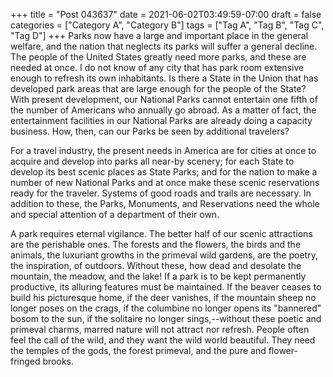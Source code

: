 +++
title = "Post 043637"
date = 2021-06-02T03:49:59-07:00
draft = false
categories = ["Category A", "Category B"]
tags = ["Tag A", "Tag B", "Tag C", "Tag D"]
+++
Parks now have a large and important place in the general welfare, and the nation that neglects its parks will suffer a general decline. The people of the United States greatly need more parks, and these are needed at once. I do not know of any city that has park room extensive enough to refresh its own inhabitants. Is there a State in the Union that has developed park areas that are large enough for the people of the State? With present development, our National Parks cannot entertain one fifth of the number of Americans who annually go abroad. As a matter of fact, the entertainment facilities in our National Parks are already doing a capacity business. How, then, can our Parks be seen by additional travelers?

For a travel industry, the present needs in America are for cities at once to acquire and develop into parks all near-by scenery; for each State to develop its best scenic places as State Parks; and for the nation to make a number of new National Parks and at once make these scenic reservations ready for the traveler. Systems of good roads and trails are necessary. In addition to these, the Parks, Monuments, and Reservations need the whole and special attention of a department of their own.

A park requires eternal vigilance. The better half of our scenic attractions are the perishable ones. The forests and the flowers, the birds and the animals, the luxuriant growths in the primeval wild gardens, are the poetry, the inspiration, of outdoors. Without these, how dead and desolate the mountain, the meadow, and the lake! If a park is to be kept permanently productive, its alluring features must be maintained. If the beaver ceases to build his picturesque home, if the deer vanishes, if the mountain sheep no longer poses on the crags, if the columbine no longer opens its "bannered" bosom to the sun, if the solitaire no longer sings,--without these poetic and primeval charms, marred nature will not attract nor refresh. People often feel the call of the wild, and they want the wild world beautiful. They need the temples of the gods, the forest primeval, and the pure and flower-fringed brooks.
